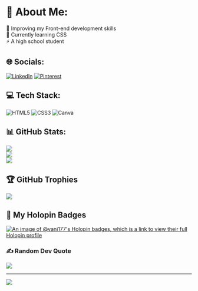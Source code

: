   # 💫 About Me:
🔭 Improving my Front-end development skills <br>
🌱 Currently learning CSS <br>
⚡ A high school student

## 🌐 Socials:
[![LinkedIn](https://img.shields.io/badge/LinkedIn-%230077B5.svg?logo=linkedin&logoColor=white)](www.linkedin.com/in/vani-s-136957294) [![Pinterest](https://img.shields.io/badge/Pinterest-%23E60023.svg?logo=Pinterest&logoColor=white)](https://pin.it/3GiqzuB) 

## 💻 Tech Stack:
![HTML5](https://img.shields.io/badge/html5-%23E34F26.svg?style=for-the-badge&logo=html5&logoColor=white) ![CSS3](https://img.shields.io/badge/css3-%231572B6.svg?style=for-the-badge&logo=css3&logoColor=white) ![Canva](https://img.shields.io/badge/Canva-%2300C4CC.svg?style=for-the-badge&logo=Canva&logoColor=white)
## 📊 GitHub Stats:
![](https://github-readme-stats.vercel.app/api?username=Vani177&theme=midnight-purple&hide_border=true&include_all_commits=false&count_private=true)<br/>
![](https://github-readme-streak-stats.herokuapp.com/?user=Vani177&theme=midnight-purple&hide_border=true)<br/>
![](https://github-readme-stats.vercel.app/api/top-langs/?username=Vani177&theme=midnight-purple&hide_border=true&include_all_commits=false&count_private=true&layout=compact)

## 🏆 GitHub Trophies
![](https://github-profile-trophy.vercel.app/?username=Vani177&theme=gitdimmed&no-frame=false&no-bg=true&margin-w=4)

## 🔖 My Holopin Badges
[![An image of @vani177's Holopin badges, which is a link to view their full Holopin profile](https://holopin.me/vani177)](https://holopin.io/@vani177)

### ✍️ Random Dev Quote
![](https://quotes-github-readme.vercel.app/api?type=horizontal&theme=radical)

---
[![](https://visitcount.itsvg.in/api?id=Vani177&icon=0&color=0)](https://visitcount.itsvg.in)

<!-- Proudly created with GPRM ( https://gprm.itsvg.in ) -->
